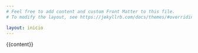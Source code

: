 ```yaml
---
# Feel free to add content and custom Front Matter to this file.
# To modify the layout, see https://jekyllrb.com/docs/themes/#overriding-theme-defaults

layout: inicio
---
```

{{content}}